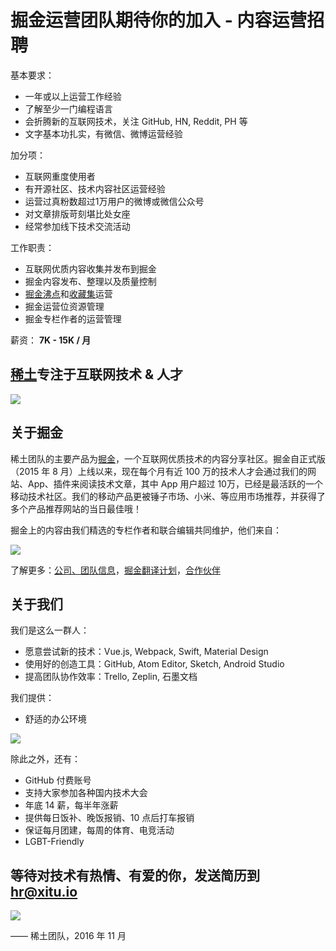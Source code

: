 # 掘金运营团队期待你的加入 - 内容运营招聘

基本要求：

- 一年或以上运营工作经验
- 了解至少一门编程语言
- 会折腾新的互联网技术，关注 GitHub, HN, Reddit, PH 等
- 文字基本功扎实，有微信、微博运营经验

加分项：

- 互联网重度使用者
- 有开源社区、技术内容社区运营经验
- 运营过真粉数超过1万用户的微博或微信公众号
- 对文章排版苛刻堪比处女座
- 经常参加线下技术交流活动

工作职责：

- 互联网优质内容收集并发布到掘金
- 掘金内容发布、整理以及质量控制
- [掘金沸点](http://gold.xitu.io/tag/%E6%B2%B8%E7%82%B9)和[收藏集](http://gold.xitu.io/collections/recommended)运营
- 掘金运营位资源管理
- 掘金专栏作者的运营管理

薪资： **7K - 15K / 月**

## [稀土](https://xitu.io)专注于互联网技术 & 人才

![](https://xitu.io/images/team/1.jpg)

## 关于掘金

稀土团队的主要产品为[掘金](http://gold.xitu.io)，一个互联网优质技术的内容分享社区。掘金自正式版（2015 年 8 月）上线以来，现在每个月有近 100 万的技术人才会通过我们的网站、App、插件来阅读技术文章，其中 App 用户超过 10万，已经是最活跃的一个移动技术社区。我们的移动产品更被锤子市场、小米、等应用市场推荐，并获得了多个产品推荐网站的当日最佳哦！

掘金上的内容由我们精选的专栏作者和联合编辑共同维护，他们来自：

![](http://ww2.sinaimg.cn/large/5ef54d60jw1f1qrthr8fdj21kw0d2dho.jpg)

了解更多：[公司、团队信息](https://xitu.io/)，[掘金翻译计划](https://github.com/xitu/gold-miner)，[合作伙伴](http://gold.xitu.io/partners)

## 关于我们

我们是这么一群人：

- 愿意尝试新的技术：Vue.js, Webpack, Swift, Material Design
- 使用好的创造工具：GitHub, Atom Editor, Sketch, Android Studio
- 提高团队协作效率：Trello, Zeplin, 石墨文档

我们提供：

- 舒适的办公环境

![](http://ww4.sinaimg.cn/large/5ef54d60gw1f1qslonl8ej20m80du42c.jpg)

除此之外，还有：

- GitHub 付费账号
- 支持大家参加各种国内技术大会
- 年底 14 薪，每半年涨薪
- 提供每日饭补、晚饭报销、10 点后打车报销
- 保证每月团建，每周的体育、电竞活动
- LGBT-Friendly


## 等待对技术有热情、有爱的你，发送简历到 [hr@xitu.io](mailto:hr@xitu.io)

![](http://ww3.sinaimg.cn/large/675f4a91jw1fa2787iv72j20pm0zktdu.jpg)

—— 稀土团队，2016 年 11 月
